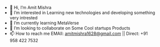 - 👋 Hi, I’m Amit Mishra
- 👀 I’m interested in Learning new technologies and developing something very intrested 
- 🌱 I’m currently learning MetaVerse
- 💞️ I’m looking to collaborate on Some Cool startups Products
- 📫 How to reach me EMAIl: amitmishra1628@gmail.com || Direct: +91 958 422 7532

<!---
Developer-Amit/Developer-Amit is a ✨ special ✨ repository because its `README.md` (this file) appears on your GitHub profile.
You can click the Preview link to take a look at your changes.
--->
